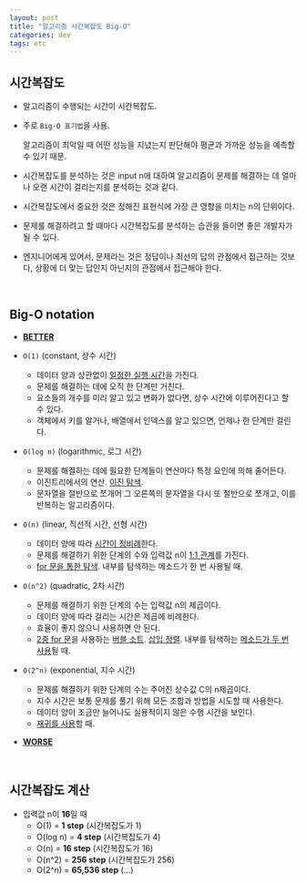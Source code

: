 ```yaml
---
layout: post
title: "알고리즘 시간복잡도 Big-O"
categories: dev
tags: etc
---
```


## 시간복잡도

- 알고리즘이 수행되는 시간이 시간복잡도.

- 주로 `Big-O 표기법`을 사용.

  알고리즘이 최악일 때 어떤 성능을 지녔는지 판단해야 평균과 가까운 성능을 예측할 수 있기 때문.

- 시간복잡도를 분석하는 것은 input n에 대하여 알고리즘이 문제를 해결하는 데 얼마나 오랜 시간이 걸리는지를 분석하는 것과 같다.

- 시간복잡도에서 중요한 것은 정해진 표현식에 가장 큰 영향을 미치는 n의 단위이다.

- 문제를 해결하려고 할 때마다 시간복잡도를 분석하는 습관을 들이면 좋은 개발자가 될 수 있다.

- 엔지니어에게 있어서, 문제라는 것은 정답이나 최선의 답의 관점에서 접근하는 것보다, 상황에 더 맞는 답인지 아닌지의 관점에서 접근해야 한다.

<br>

## Big-O notation

- **<u>BETTER</u>**
- `O(1)` (constant, 상수 시간)
  - 데이터 양과 상관없이 <u>일정한 실행 시간</u>을 가진다.
  - 문제를 해결하는 데에 오직 한 단계만 거친다.
  - 요소들의 개수를 미리 알고 있고 변화가 없다면, 상수 시간에 이루어진다고 할 수 있다.
  - 객체에서 키를 알거나, 배열에서 인덱스를 알고 있으면, 언제나 한 단계만 걸린다.
- `O(log n)` (logarithmic, 로그 시간)
  - 문제를 해결하는 데에 필요한 단계들이 연산마다 특정 요인에 의해 줄어든다.
  - 이진트리에서의 연산. <u>이진 탐색</u>.
  - 문자열을 절반으로 쪼개어 그 오른쪽의 문자열을 다시 또 절반으로 쪼개고, 이를 반복하는 알고리즘이다.
- `O(n)` (linear, 직선적 시간, 선형 시간)
  - 데이터 양에 따라 <u>시간이 정비례</u>한다.
  - 문제를 해결하기 위한 단계의 수와 입력값 n이 <u>1:1 관계</u>를 가진다.
  - <u>for 문을 통한 탐색</u>. 내부를 탐색하는 메소드가 한 번 사용될 때.
- `O(n^2)` (quadratic, 2차 시간)
  - 문제를 해결하기 위한 단계의 수는 입력값 n의 제곱이다.
  - 데이터 양에 따라 걸리는 시간은 제곱에 비례한다.
  - 효율이 좋지 않으니 사용하면 안 된다.
  - <u>2중 for 문</u>을 사용하는 <u>버블 소트</u>. <u>삽입 정렬</u>. 내부를 탐색하는 <u>메소드가 두 번 사용</u>될 때.
- `O(2^n)` (exponential, 지수 시간)
  - 문제를 해결하기 위한 단계의 수는 주어진 상수값 C의 n제곱이다.
  - 지수 시간은 보통 문제를 풀기 위해 모든 조합과 방법을 시도할 때 사용한다.
  - 데이터 양이 조금만 늘어나도 실용적이지 않은 수행 시간을 보인다.
  - <u>재귀를 사용</u>할 때.


- **<u>WORSE</u>**

<br>

## 시간복잡도 계산

- 입력값 n이 **16**일 때
  - O(1) = **1 step** (시간복잡도가 1)
  - O(log n) = **4 step** (시간복잡도가 4)
  - O(n) = **16 step** (시간복잡도가 16)
  - O(n^2) = **256 step** (시간복잡도가 256)
  - O(2^n) = **65,536 step** (...)

<br>

